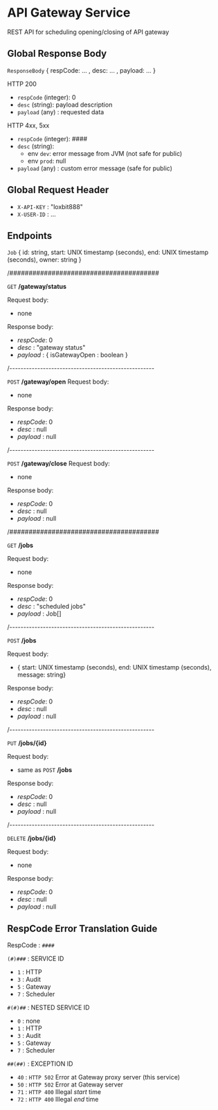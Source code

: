 # API Gateway Service

REST API for scheduling opening/closing of API gateway

## Global Response Body

`ResponseBody` { respCode: ... , desc: ... , payload: ... }

HTTP 200

- `respCode` (integer): 0
- `desc` (string): payload description
- `payload` (any) : requested data

HTTP 4xx, 5xx

- `respCode` (integer): ####
- `desc` (string):
    - env `dev`: error message from JVM (not safe for public)
    - env `prod`: null
- `payload` (any) : custom error message (safe for public)

## Global Request Header

- `X-API-KEY` : "loxbit888"
- `X-USER-ID` : ...

## Endpoints

`Job` { id: string, start: UNIX timestamp (seconds), end: UNIX timestamp (seconds), owner: string }

/#######################################

`GET` **/gateway/status**

Request body:
  - none

Response body:
- _respCode_: 0
- _desc_ : "gateway status"
- _payload_ : { isGatewayOpen : boolean }

/----------------------------------------------------

`POST` **/gateway/open**
Request body:
  - none

Response body:
- _respCode_: 0
- _desc_ : null
- _payload_ : null

/----------------------------------------------------

`POST` **/gateway/close**
Request body:
  - none

Response body:
- _respCode_: 0
- _desc_ : null
- _payload_ : null

/#######################################

`GET` **/jobs**

Request body:
  - none

Response body:
- _respCode_: 0
- _desc_ : "scheduled jobs"
- _payload_ : Job[]

/----------------------------------------------------

`POST` **/jobs**

Request body:
  - { start: UNIX timestamp (seconds), end: UNIX timestamp (seconds), message: string}

Response body:
- _respCode_: 0
- _desc_ : null
- _payload_ : null

/----------------------------------------------------

`PUT` **/jobs/{id}**

Request body:
  - same as `POST` **/jobs**

Response body:
- _respCode_: 0
- _desc_ : null
- _payload_ : null

/----------------------------------------------------

`DELETE` **/jobs/{id}**

Request body:
  - none

Response body:
- _respCode_: 0
- _desc_ : null
- _payload_ : null

## RespCode Error Translation Guide
RespCode : `####`

`(#)###` : SERVICE ID
- `1` : HTTP
- `3` : Audit
- `5` : Gateway
- `7` : Scheduler

`#(#)##` : NESTED SERVICE ID
- `0` : none
- `1` : HTTP
- `3` : Audit
- `5` : Gateway
- `7` : Scheduler

`##(##)` : EXCEPTION ID
- `40` : `HTTP 502` Error at Gateway proxy server (this service)
- `50` : `HTTP 502` Error at Gateway server
- `71` : `HTTP 400` Illegal _start_ time
- `72` : `HTTP 400` Illegal _end_ time